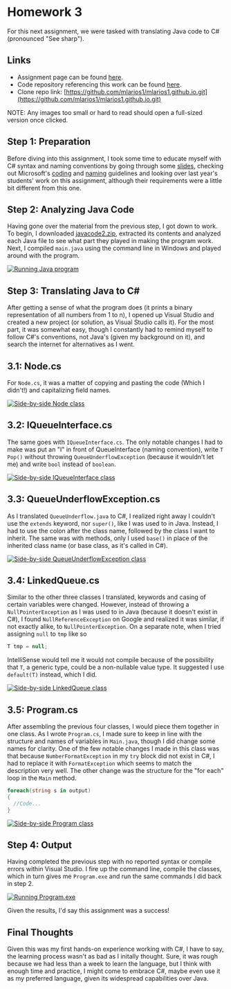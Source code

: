 # Homework 3

For this next assignment, we were tasked with translating Java code to C# (pronounced "See sharp").

## Links

* Assignment page can be found [here](http://www.wou.edu/~morses/classes/cs46x/assignments/HW3_1819.html).
* Code repository referencing this work can be found [here](https://github.com/mlarios1/mlarios1.github.io/tree/master/hw3).
* Clone repo link: [https://github.com/mlarios1/mlarios1.github.io.git](https://github.com/mlarios1/mlarios1.github.io.git)

NOTE: Any images too small or hard to read should open a full-sized version once clicked.

## Step 1: Preparation

Before diving into this assignment, I took some time to educate myself with C# syntax and naming conventions by going through some [slides](http://www.wou.edu/~morses/classes/cs46x/presentations/CS460_3.html#/), checking out Microsoft's [coding](https://docs.microsoft.com/en-us/dotnet/csharp/programming-guide/inside-a-program/coding-conventions) and [naming](https://docs.microsoft.com/en-us/dotnet/standard/design-guidelines/naming-guidelines) guidelines and looking over last year's students' work on this assignment, although their requirements were a little bit different from this one.

## Step 2: Analyzing Java Code

Having gone over the material from the previous step, I got down to work. To begin, I downloaded [javacode2.zip](http://www.wou.edu/~morses/classes/cs46x/assignments/javacode2.zip), extracted its contents and analyzed each Java file to see what part they played in making the program work. Next, I compiled ```main.java``` using the command line in Windows and played around with the program.

[![Running Java program](https://mlarios1.github.io/mlarios1.github.io/Logs/HW3/java_main.gif)](https://mlarios1.github.io/mlarios1.github.io/Logs/HW3/java_main.gif)

## Step 3: Translating Java to C#

After getting a sense of what the program does (it prints a binary representation of all numbers from 1 to n), I opened up Visual Studio and created a new project (or solution, as Visual Studio calls it). For the most part, it was somewhat easy, though I constantly had to remind myself to follow C#'s conventions, not Java's (given my background on it), and search the internet for alternatives as I went.

## 3.1: Node.cs

For ```Node.cs```, it was a matter of copying and pasting the code (Which I didn't!) and capitalizing field names.

[![Side-by-side Node class](https://mlarios1.github.io/mlarios1.github.io/Logs/HW3/nodeclass.PNG)](https://mlarios1.github.io/mlarios1.github.io/Logs/HW3/nodeclass.PNG)

## 3.2: IQueueInterface.cs

The same goes with ```IQueueInterface.cs```. The only notable changes I had to make was put an "I" in front of QueueInterface (naming convention), write ```T Pop()``` without throwing ```QueueUnderflowException``` (because it wouldn't let me) and write ```bool``` instead of ```boolean```.

[![Side-by-side IQueueInterface class](https://mlarios1.github.io/mlarios1.github.io/Logs/HW3/interfaceclass.PNG)](https://mlarios1.github.io/mlarios1.github.io/Logs/HW3/interfaceclass.PNG)

## 3.3: QueueUnderflowException.cs

As I translated ```QueueUnderflow.java``` to C#, I realized right away I couldn't use the ```extends``` keyword, nor ```super()```, like I was used to in Java. Instead, I had to use the colon after the class name, followed by the class I want to inherit. The same was with methods, only I used ```base()``` in place of the inherited class name (or base class, as it's called in C#).

[![Side-by-side QueueUnderflowException class](https://mlarios1.github.io/mlarios1.github.io/Logs/HW3/queueunderflowclass.PNG)](https://mlarios1.github.io/mlarios1.github.io/Logs/HW3/queueunderflowclass.PNG)

## 3.4: LinkedQueue.cs

Similar to the other three classes I translated, keywords and casing of certain variables were changed. However, instead of throwing a ```NullPointerException``` as I was used to in Java (because it doesn't exist in C#), I found ```NullReferenceException``` on Google and realized it was similar, if not exactly alike, to ```NullPointerException```. On a separate note, when I tried assigning ```null``` to ```tmp``` like so

```C#
T tmp = null;
```

IntelliSense would tell me it would not compile because of the possibility that ```T```, a generic type, could be a non-nullable value type. It suggested I use ```default(T)``` instead, which I did.

[![Side-by-side LinkedQueue class](https://mlarios1.github.io/mlarios1.github.io/Logs/HW3/linkedqueueclass.PNG)](https://mlarios1.github.io/mlarios1.github.io/Logs/HW3/linkedqueueclass.PNG)

## 3.5: Program.cs

After assembling the previous four classes, I would piece them together in one class. As I wrote ```Program.cs```, I made sure to keep in line with the structure and names of variables in ```Main.java```, though I did change some names for clarity. One of the few notable changes I made in this class was that because ```NumberFormatException``` in my ```try``` block did not exist in C#, I had to replace it with ```FormatException``` which seems to match the description very well. The other change was the structure for the "for each" loop in the ```Main``` method.

```C#
foreach(string s in output)
{
  //Code...
}
```

[![Side-by-side Program class](https://mlarios1.github.io/mlarios1.github.io/Logs/HW3/programclass.PNG)](https://mlarios1.github.io/mlarios1.github.io/Logs/HW3/programclass.PNG)

## Step 4: Output

Having completed the previous step with no reported syntax or compile errors within Visual Studio. I fire up the command line, compile the classes, which in turn gives me ```Program.exe``` and run the same commands I did back in step 2.

[![Running Program.exe](https://mlarios1.github.io/mlarios1.github.io/Logs/HW3/cs_program.gif)](https://mlarios1.github.io/mlarios1.github.io/Logs/HW3/cs_program.gif)

Given the results, I'd say this assignment was a success!

## Final Thoughts

Given this was my first hands-on experience working with C#, I have to say, the learning process wasn't as bad as I initally thought. Sure, it was rough because we had less than a week to learn the language, but I think with enough time and practice, I might come to embrace C#, maybe even use it as my preferred language, given its widespread capabilities over Java.
